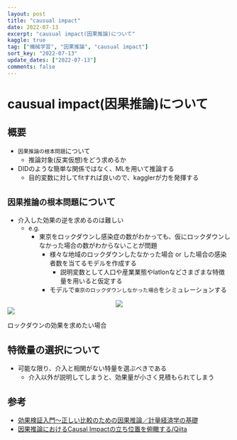 ```yaml
---
layout: post
title: "causual impact"
date: 2022-07-13
excerpt: "causual impact(因果推論)について"
kaggle: true
tag: ["機械学習", "因果推論", "causual impact"]
sort_key: "2022-07-13"
update_dates: ["2022-07-13"]
comments: false
---
```


# causual impact(因果推論)について

## 概要
 - `因果推論の根本問題`について
   - 推論対象(反実仮想)をどう求めるか
 - DIDのような簡単な関係ではなく、MLを用いて推論する
   - 目的変数に対してfitすれば良いので、kagglerが力を発揮する

## `因果推論の根本問題`について
 - 介入した効果の逆を求めるのは難しい
   - e.g.
     - 東京をロックダウンし感染症の数がわかっても、仮にロックダウンしなかった場合の数がわからないことが問題
       - 様々な地域のロックダウンしたなかった場合 or した場合の感染者数を当てるモデルを作成する
         - 説明変数として人口や産業業態やlatlonなどさまざまな特徴量を用いると仮定する
       - モデルで`東京のロックダウンしなかった場合`をシミュレーションする

<div align="center">
  <img src="https://user-images.githubusercontent.com/4949982/178656540-515638d7-ab9f-4415-b39c-61ce0c44d38c.png">
</div>

<div aling="center">
  <img src="https://user-images.githubusercontent.com/4949982/178656821-616d8727-16f0-4653-901a-6727062d0c63.png">
  <p>ロックダウンの効果を求めたい場合</p>
</div>


## 特徴量の選択について
 - 可能な限り、介入と相関がない特量を選ぶべきである
   - 介入以外が説明してしまうと、効果量が小さく見積もられてしまう

## 参考
 - [効果検証入門〜正しい比較のための因果推論／計量経済学の基礎](https://www.amazon.co.jp/dp/B0834JN23Y/)
 - [因果推論におけるCausal Impactの立ち位置を俯瞰する/Qiita](https://qiita.com/neuman71/items/342f56f31ac35b7532e5)
